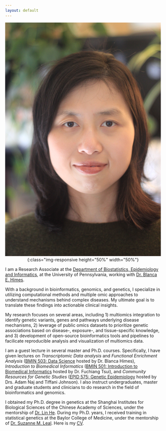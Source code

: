 ```yaml
---
layout: default
---
```


<span style="display:block;text-align:center">![MengyuanATS](imgs/profile/Mengyuan_ATS.jpeg){:class="img-responsive height="50%" width="50%"}

I am a Research Associate at the [Department of Biostatistics, Epidemiology and Informatics](https://www.dbei.med.upenn.edu/), at the University of Pennsylvania, working with [Dr. Blanca E. Himes](https://himeslab.org/people/).

With a background in bioinformatics, genomics, and genetics, I specialize in utilizing computational methods and multiple omic approaches to understand mechanisms behind complex diseases. My ultimate goal is to translate these findings into actionable clinical insights.

My research focuses on several areas, including 1) multiomics integration to identify genetic variants, genes and pathways underlying disease mechanisms, 2) leverage of public omics datasets to prioritize genetic associations based on disease-, exposure-, and tissue-specific knowledge, and 3) development of open-source bioinformatics tools and pipelines to facilicate reproducible analysis and visualization of multiomics data.


I am a guest lecture in several master and Ph.D. courses. Specifically, I have given lectures on *Transcriptomic Data analysis* and *Functional Enrichment Analysis* ([BMIN 503: Data Science](https://www.med.upenn.edu/mbmi/course-descriptions.html) hosted by Dr. Blanca Himes), *Introduction to Biomedical Informatics* ([BMIN 501: Introduction to Biomedical Informatics](https://www.med.upenn.edu/mbmi/course-descriptions.html) hosted by Dr. Fuchiang Tsui), and *Community Resources for Genetic Studies* ([EPID 575: Genetic Epidemiology](https://www.cceb.med.upenn.edu/course/introduction-genetic-epidemiology) hosted by Drs. Adam Naj and Tiffani Johnson). I also instruct undergraduates, master and graduate students and clinicians to do research in the field of bioinformatics and genomics.

I obtained my Ph.D. degree in genetics at the Shanghai Institutes for Biological Sciences of the Chinese Academy of Sciences, under the mentorship of [Dr. Lin He](https://life.sjtu.edu.cn/teacher/En/LinHe). During my Ph.D. years, I received training in statistical genetics at the Baylor College of Medicine, under the mentorship of [Dr. Suzanne M. Leal](http://statgen.us/Suzanne_M_Leal_PhD). Here is my [CV](docs/Mengyuan_CV.pdf).


